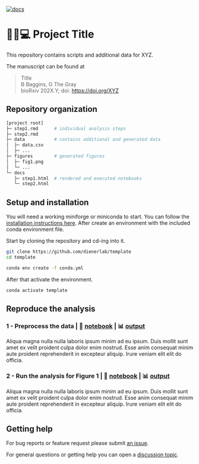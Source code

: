 [![docs](https://github.com/dienerlab/template/actions/workflows/docs.yml/badge.svg)](https://github.com/dienerlab/template)

# 🦠🧬💻 Project Title

This repository contains scripts and additional data for XYZ.

The manuscript can be found at

> Title <br>
B Baggins, G The Gray <br>
bioRxiv 202X.Y; doi: https://doi.org/XYZ

## Repository organization

```bash
[project root]
├─ step1.rmd      # individual analysis steps
├─ step2.rmd
├─ data           # contains additional and generated data
│  ├─ data.csv
│  ├─ ...
├─ figures        # generated figures
│  ├─ fig1.png
│  └─ ...
└─ docs
   ├─ step1.html  # rendered and executed notebooks
   └─ step2.html
```

## Setup and installation

You will need a working miniforge or miniconda to start. You can follow the [installation
instructions here](https://github.com/conda-forge/miniforge?tab=readme-ov-file#install). After
create an environment with the included conda environment file.

Start by cloning the repository and cd-ing into it.

```bash
git clone https://github.com/dienerlab/template
cd template
```

```bash
conda env create -f conda.yml
```

After that activate the environment.

```bash
conda activate template
```

## Reproduce the analysis

### 1 - Preprocess the data | 📓 [notebook](step1.rmd) | 📊 [output](https://dienerlab.github.io/template/step1.html)

Aliqua magna nulla nulla laboris ipsum minim ad eu ipsum. Duis mollit sunt amet ex velit proident culpa dolor enim nostrud. Esse anim consequat minim aute proident reprehenderit in excepteur aliquip. Irure veniam elit elit do officia.

### 2 - Run the analysis for Figure 1 | 📓 [notebook](step2.rmd) | 📊 [output](https://dienerlab.github.io/template/step2.html)

Aliqua magna nulla nulla laboris ipsum minim ad eu ipsum. Duis mollit sunt amet ex velit proident culpa dolor enim nostrud. Esse anim consequat minim aute proident reprehenderit in excepteur aliquip. Irure veniam elit elit do officia.

## Getting help

For bug reports or feature request please submit [an issue](issues).

For general questions or getting help you can open a [discussion topic](discussions).